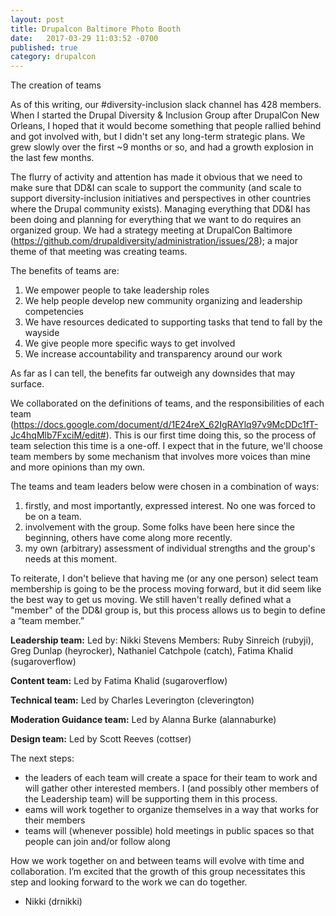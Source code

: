 ```yaml
---
layout: post
title: Drupalcon Baltimore Photo Booth
date:   2017-03-29 11:03:52 -0700
published: true
category: drupalcon
---
```


The creation of teams

As of this writing, our #diversity-inclusion slack channel has 428 members.  When I started the Drupal Diversity & Inclusion Group after DrupalCon New Orleans, I hoped that it would become something that people rallied behind and got involved with, but I didn't set any long-term strategic plans. We grew slowly over the first ~9 months or so, and had a growth explosion in the last few months.

The flurry of activity and attention has made it obvious that we need to make sure that DD&I can scale to support the community (and scale to support diversity-inclusion initiatives and perspectives in other countries where the Drupal community exists).  Managing everything that DD&I has been doing and planning for everything that we want to do requires an organized group.  We had a strategy meeting at DrupalCon Baltimore (https://github.com/drupaldiversity/administration/issues/28); a major theme of that meeting was creating teams.

The benefits of teams are:
1. We empower people to take leadership roles
2. We help people develop new community organizing and leadership competencies
3. We have resources dedicated to supporting tasks that tend to fall by the wayside
4. We give people more specific ways to get involved
5. We increase accountability and transparency around our work

As far as I can tell, the benefits far outweigh any downsides that may surface.

We collaborated on the definitions of teams, and the responsibilities of each team (https://docs.google.com/document/d/1E24reX_62IgRAYlq97v9McDDc1fT-Jc4hqMlb7FxciM/edit#).  This is our first time doing this, so the process of team selection this time is a one-off.  I expect that in the future, we'll choose team members by some mechanism that involves more voices than mine and more opinions than my own.

The teams and team leaders below were chosen in a combination of ways:
1. firstly, and most importantly, expressed interest.  No one was forced to be on a team.
2. involvement with the group. Some folks have been here since the beginning, others have come along more recently.
3. my own (arbitrary) assessment of individual strengths and the group's needs at this moment.

To reiterate, I don't believe that having me (or any one person) select team membership is going to be the process moving forward, but it did seem like the best way to get us moving.  We still haven't really defined what a "member" of the DD&I group is, but this process allows us to begin to define a “team member.”


**Leadership team:**
Led by: Nikki Stevens
Members: Ruby Sinreich (rubyji), Greg Dunlap (heyrocker), Nathaniel Catchpole (catch), Fatima Khalid (sugaroverflow)

**Content team:**
Led by Fatima Khalid (sugaroverflow)

**Technical team:**
Led by Charles Leverington (cleverington)

**Moderation Guidance team:**
Led by Alanna Burke (alannaburke)

**Design team:**
Led by Scott Reeves (cottser)

The next steps:
- the leaders of each team will create a space for their team to work and will gather other interested members.  I (and possibly other members of the Leadership team) will be supporting them in this process.
- eams will work together to organize themselves in a way that works for their members
- teams will (whenever possible) hold meetings in public spaces so that people can join and/or follow along

How we work together on and between teams will evolve with time and collaboration.  I’m excited that the growth of this group necessitates this step and looking forward to the work we can do together.

- Nikki (drnikki)
